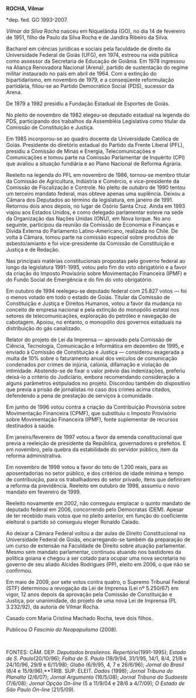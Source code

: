 **ROCHA, Vilmar**

\*dep. fed. GO 1993-2007.

*Vilmar da Silva Rocha* nasceu em Niquelândia (GO), no dia 14 de
fevereiro de 1951, filho de Paulo da Silva Rocha e de Jandira Ribeiro da
Silva.

Bacharel em ciências jurídicas e sociais pela faculdade de direito da
Universidade Federal de Goiás (UFG), em 1974, estreou na vida pública
como assessor da Secretaria de Educação de Goiânia. Em 1978 ingressou na
Aliança Renovadora Nacional (Arena), partido de sustentação do regime
militar instaurado no país em abril de 1964. Com a extinção do
bipartidarismo, em novembro de 1979, e a conseqüente reformulação
partidária, filiou-se ao Partido Democrático Social (PDS), sucessor da
Arena.

De 1979 a 1982 presidiu a Fundação Estadual de Esportes de Goiás.

No pleito de novembro de 1982 elegeu-se deputado estadual na legenda do
PDS, participando dos trabalhos da Assembléia Legislativa como titular
da Comissão de Constituição e Justiça.

Em 1985 incorporou-se ao quadro docente da Universidade Católica de
Goiás. Presidente do diretório estadual do Partido da Frente Liberal
(PFL), presidiu a Comissão de Minas e Energia, Telecomunicações e
Comunicações e tomou parte na Comissão Parlamentar de Inquérito (CPI)
que avaliou a situação fundiária e ao Plano Nacional de Reforma Agrária.

Reeleito na legenda do PFL em novembro de 1986, tornou-se membro titular
da Comissão de Agricultura, Indústria e Comércio, e vice-presidente da
Comissão de Fiscalização e Controle. No pleito de outubro de 1990 tentou
um terceiro mandato federal, mas obteve apenas uma suplência. Deixou a
Câmara dos Deputados ao término da legislatura, em janeiro de 1991.
Retornou dois anos depois, no lugar de Osório Santa Cruz. Ainda em 1993
viajou aos Estados Unidos, e como delegado parlamentar esteve na sede da
Organização das Nações Unidas (ONU), em Nova Iorque. No ano seguinte,
participou da reunião da Comissão de Economia e Finanças e Dívida
Externa do Parlamento Latino-Americano, realizada no Chile. De volta à
Câmara, tomou parte na comissão especial sobre produtos de
asbesto/amianto e foi vice-presidente da Comissão de Constituição e
Justiça e de Redação.

Nas principais matérias constitucionais propostas pelo governo federal
ao longo da legislatura 1991-1995, votou pelo fim do voto obrigatório e
a favor da criação do Imposto Provisório sobre Movimentação Financeira
(IPMF) e do Fundo Social de Emergência e do fim do voto obrigatório.

Em outubro de 1994 reelegeu-se deputado federal com 25.827 votos — foi o
menos votado em todo o estado de Goiás. Titular da Comissão de
Constituição e Justiça e Direitos Humanos, votou a favor da mudança no
conceito de empresa nacional e pela extinção do monopólio estatal nos
setores de telecomunicações, exploração do petróleo e navegação de
cabotagem. Apoiou, no entanto, o monopólio dos governos estaduais na
distribuição do gás canalizado.

Relator do projeto de Lei da Imprensa — aprovado pela Comissão de
Ciência, Tecnologia, Comunicação e Informática em dezembro de 1995, e
enviado à Comissão de Constituição e Justiça — considerou exagerada a
multa de 10% sobre o faturamento anual dos veículos de comunicação
condenados por crimes de injúria, calúnia, difamação e violação de
intimidade. Abstendo-se de fixar o valor prévio das indenizações,
preferiu deixá-lo a critério do Judiciário, embora recomendando
consideração a alguns parâmetros estipulados no projeto. Discordou
também do dispositivo que previa a prisão de jornalistas no caso dos
crimes acima citados, defendendo a pena de prestação de serviços à
comunidade.

Em junho de 1996 votou contra a criação da Contribuição Provisória sobre
Movimentação Financeira (CPMF), que substituiu o Imposto Provisório
sobre Movimentação Financeira (IPMF), fonte suplementar de recursos
destinados à saúde.

Em janeiro/fevereiro de 1997 votou a favor da emenda constitucional que
previa a reeleição de presidente da República, governadores e prefeitos.
E em novembro, pela quebra da estabilidade do servidor público, item da
reforma administrativa.

Em novembro de 1998 votou a favor do teto de 1.200 reais, para as
aposentadorias no setor público, e dos critérios de idade mínima e tempo
de contribuição, para os trabalhadores do setor privado, itens que
definiram a reforma da previdência. Reeleito em outubro de 1998, assumiu
o novo mandato em fevereiro de 1999.

Reeleito novamente em 2002, não conseguiu emplacar o quinto mandato de
deputado federal em 2006, concorrendo pelo Democratas (DEM). Apesar de
ter recebido mais votos que no pleito anterior, em função do coeficiente
eleitoral o partido só conseguiu eleger Ronaldo Caiado.

Ao deixar a Câmara Federal voltou a dar aulas de Direito Constitucional
na Universidade Federal de Goiás, encarregando-se também da preparação
de um curso de extensão na Faculdade de Direito sobre atuação
parlamentar. Mesmo sem mandato parlamentar, continuou atuando nos
bastidores da política goiana e chegou a ser cotado para ocupar uma nova
secretaria no governo de seu aliado Alcides Rodrigues (PP), eleito em
2006, o que não se confirmou.

Em maio de 2009, por sete votos contra quatro, o Supremo Tribunal
Federal (STF) determinou a revogação da Lei de Imprensa (Lei nº
5.250/67) em vigor, 12 anos depois da aprovação pela Comissão de
Constituição e Justiça, por unanimidade, do projeto de uma nova Lei de
Imprensa (PL 3.232/92), da autoria de Vilmar Rocha.

Casado com Maria Cristina Machado Rocha, teve dois filhos.

Publicou *O Fascínio do Neopopulismo* (2008).

 

FONTES: CÂM. DEP. *Deputados brasileiros. Repertório*(1991-1995);
*Estado de S. Paulo*(20/10/96); *Folha de S. Paulo* (18/9/94, 31/1/95,
14/1, 8/4, 21/8 e 24/10/96, 29/9 e 6/11/98); *Globo* (6/9/95, 4, 7 e
26/6/96); *Jornal do Brasil* (8/4 e 15/9/96);**TRIB. SUP. ELEIT. *Dados*
(1998); *Jornal Tribuna do Planalto* (2/6/07); *Jornal Argumento*
(16/5/08); *Jornal Tribuna do Sudoeste* (7/6/08); *Jornal Opção On-line*
(5 a 11/9/04 e 28/6 a 4/7/09); *O Estado de São Paulo On-line*
(21/5/09).

 
